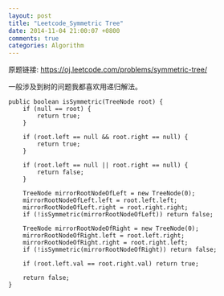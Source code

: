 ```yaml
---
layout: post
title: "Leetcode_Symmetric Tree"
date: 2014-11-04 21:00:07 +0800
comments: true
categories: Algorithm
---
```


原题链接: https://oj.leetcode.com/problems/symmetric-tree/

<!-- more -->

一般涉及到树的问题我都喜欢用递归解法。

    public boolean isSymmetric(TreeNode root) {
        if (null == root) {
        	return true;
        }
        
        if (root.left == null && root.right == null) {
        	return true;
        } 
        
        if (root.left == null || root.right == null) {
        	return false;
        }
        
        TreeNode mirrorRootNodeOfLeft = new TreeNode(0);
        mirrorRootNodeOfLeft.left = root.left.left;
        mirrorRootNodeOfLeft.right = root.right.right;
        if (!isSymmetric(mirrorRootNodeOfLeft)) return false;
        
        TreeNode mirrorRootNodeOfRight = new TreeNode(0);
        mirrorRootNodeOfRight.left = root.left.right;
        mirrorRootNodeOfRight.right = root.right.left;
        if (!isSymmetric(mirrorRootNodeOfRight)) return false;
        
        if (root.left.val == root.right.val) return true; 
        
		return false;
    }